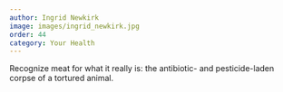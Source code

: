 ```yaml
---
author: Ingrid Newkirk
image: images/ingrid_newkirk.jpg
order: 44
category: Your Health
---
```


Recognize meat for what it really is: the antibiotic- and pesticide-laden corpse of a tortured animal.
